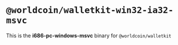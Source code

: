 # `@worldcoin/walletkit-win32-ia32-msvc`

This is the **i686-pc-windows-msvc** binary for `@worldcoin/walletkit`
